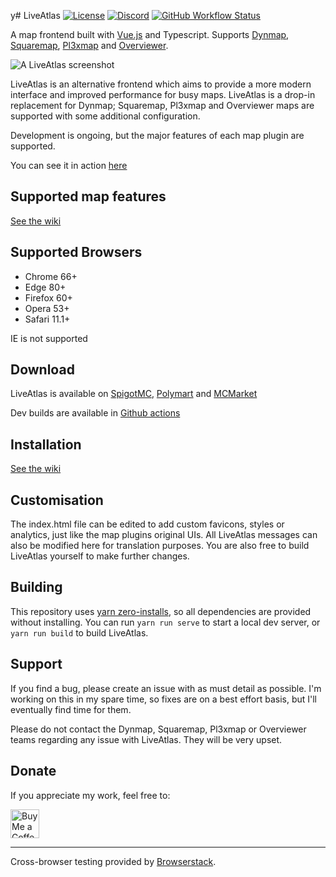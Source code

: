y# LiveAtlas [![License](https://img.shields.io/badge/license-MIT-blue)](LICENSE) [![Discord](https://img.shields.io/discord/390942438061113344?color=8C9CFE&label=discord&logo=discord&logoColor=white)](https://discord.gg/DBduB9qyv3) [![GitHub Workflow Status](https://img.shields.io/github/actions/workflow/status/JLyne/LiveAtlas/main.yml?branch=master)](https://github.com/JLyne/LiveAtlas/actions)


A map frontend built with [Vue.js](https://github.com/vuejs/vue) and Typescript. Supports [Dynmap](https://github.com/webbukkit/dynmap), [Squaremap](https://github.com/jpenilla/squaremap), [Pl3xmap](https://github.com/NeumimTo/Pl3xMap) and [Overviewer](https://github.com/overviewer/Minecraft-Overviewer).

![A LiveAtlas screenshot](https://minecraft.rtgame.co.uk/liveatlas/liveatlas8.png)

LiveAtlas is an alternative frontend which aims to provide a more modern interface and improved performance for busy maps. LiveAtlas is a drop-in replacement for Dynmap; Squaremap, Pl3xmap and Overviewer maps are supported with some additional configuration.

Development is ongoing, but the major features of each map plugin are supported.

You can see it in action [here](https://minecraft.rtgame.co.uk/map/build)

## Supported map features
[See the wiki](https://github.com/JLyne/LiveAtlas/wiki/Supported-Maps-and-Features)

## Supported Browsers
- Chrome 66+
- Edge 80+
- Firefox 60+
- Opera 53+
- Safari 11.1+

IE is not supported

## Download
LiveAtlas is available on [SpigotMC](https://www.spigotmc.org/resources/liveatlas-a-dynmap-frontend-for-the-modern-web.86939/), [Polymart](https://polymart.org/resource/liveatlas-alternative-map-ui.1977) and [MCMarket](https://www.mc-market.org/resources/22740/)

Dev builds are available in [Github actions](https://github.com/JLyne/LiveAtlas/actions/workflows/main.yml)

## Installation
[See the wiki](https://github.com/JLyne/LiveAtlas/wiki/Installation)

## Customisation
The index.html file can be edited to add custom favicons, styles or analytics, just like the map plugins original UIs. All LiveAtlas messages can also be modified here for translation purposes.
You are also free to build LiveAtlas yourself to make further changes.

## Building
This repository uses [yarn zero-installs](https://yarnpkg.com/features/zero-installs), so all dependencies are provided without installing. You can run `yarn run serve` to start a local dev server, or `yarn run build` to build LiveAtlas.

## Support
If you find a bug, please create an issue with as must detail as possible. I'm working on this in my spare time, so fixes are on a best effort basis, but I'll eventually find time for them.

Please do not contact the Dynmap, Squaremap, Pl3xmap or Overviewer teams regarding any issue with LiveAtlas. They will be very upset.

## Donate
If you appreciate my work, feel free to:

<a href='https://ko-fi.com/jlyne' target='_blank'><img height='35' style='border:0px;height:46px;' src='https://az743702.vo.msecnd.net/cdn/kofi3.png?v=0' border='0' alt='Buy Me a Coffee at ko-fi.com' /></a>
___
  
Cross-browser testing provided by [Browserstack](http://browserstack.com/).
